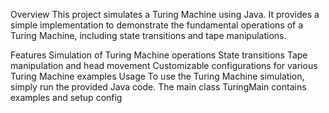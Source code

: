 Overview
This project simulates a Turing Machine using Java. It provides a simple implementation to demonstrate the fundamental operations of a Turing Machine, including state transitions and tape manipulations.

Features
Simulation of Turing Machine operations
State transitions
Tape manipulation and head movement
Customizable configurations for various Turing Machine examples
Usage
To use the Turing Machine simulation, simply run the provided Java code. The main class TuringMain contains examples and setup config
